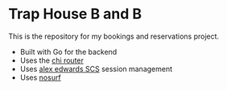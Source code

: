 # Trap House B and B

This is the repository for my bookings and reservations project.

- Built with Go for the backend
- Uses the [chi router](https://github.com/go-chi/chi)
- Uses [alex edwards SCS](https://github.com/alexedwards/scs) session management
- Uses [nosurf](https://github.com/justinas/nosurf)